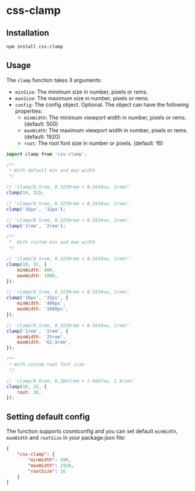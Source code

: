 # css-clamp

## Installation

```sh
npm install css-clamp
```

## Usage

The `clamp` function takes 3 arguments:

-   `minSize`: The minimum size in number, pixels or rems.
-   `maxSize`: The maximum size in number, pixels or rems.
-   `config`: The config object. Optional. The object can have the following
    properties:
    -   `minWidth`: The minimum viewport width in number, pixels or rems. (default: 500)
    -   `maxWidth`: The maximum viewport width in number, pixels or rems. (default: 1920)
    -   `root`: The root font size in number or pixels. (default: 16)

```js
import clamp from 'css-clamp';

/**
 * With default min and max width
 */

// 'clamp(0.5rem, 0.3239rem + 0.5634vw, 1rem)'
clamp(16, 32);

// 'clamp(0.5rem, 0.3239rem + 0.5634vw, 1rem)'
clamp('16px', '32px');

// 'clamp(0.5rem, 0.3239rem + 0.5634vw, 1rem)'
clamp('1rem', '2rem');

/**
 *  With custom min and max width
 */

// 'clamp(0.5rem, 0.3239rem + 0.5634vw, 1rem)'
clamp(16, 32, {
	minWidth: 400,
	maxWidth: 1000,
});

// 'clamp(0.5rem, 0.3239rem + 0.5634vw, 1rem)'
clamp('16px', '32px', {
	minWidth: '400px',
	maxWidth: '1000px',
});

// 'clamp(0.5rem, 0.3239rem + 0.5634vw, 1rem)'
clamp('1rem', '2rem', {
	minWidth: '25rem',
	maxWidth: '62.5rem',
});

/**
 * With custom root font size
 */

// 'clamp(0.8rem, 0.2667rem + 2.6667vw, 1.6rem)'
clamp(16, 32, {
	root: 20,
});
```

## Setting default config

The function supports cosmiconfig and you can set default `minWidth`, `maxWidth`
and `rootSize` in your package.json file:

```json
{
	"css-clamp": {
		"minWidth": 500,
		"maxWidth": 1920,
		"rootSize": 16
	}
}
```
